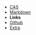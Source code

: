 - [CAS](PROJECTS)
- [Markdown](markdown.md)
- **Links**
- [Github](https://github.com/SlimTux/School)
- [Extra](https://gigachad.mataroa.blog) 

